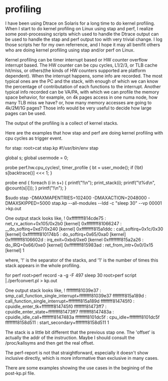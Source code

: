 # profiling

I have been using Dtrace on Solaris for a long time to do kernel profiling. When I start to do kernel profiling on Linux using
stap and perf, I realize some post-processing scripts which used to handle the Dtrace output can be used to handle the stap and
perf output too with very trivial change. I log those scripts her for my own referrence, and I hope it may all benifit others
who are doing kernel profiling using stap and/or perf on Linux.

Kernel profiling can be timer interrupt based or HW counter overflow interrupt based. The HW counter can be cpu cycles, L1/2/3,
or TLB cache hit/miss, or others(the kinds of HW counters supported are platform dependent). When the interrupt happens, some info
are recorded. The most typical ones are the PC and the stack, with enough of which we can know the percentage of contributation of each
functions to the interrupt. Another typical info recorded can be VA/PA, with which we can profile the memory space behavior, for
example, on 4k pages access in one numa node, how many TLB miss we have? or, how many memory accesses are going to 4k/2M/1G pages?
Those info would be very useful to decide how large pages can be used.

The output of the profiling is a collect of kernel stacks.

Here are the examples that how stap and perf are doing kernel profiling with cpu cycles as trigger event.

for stap:
root>cat stap.kp
#!/usr/bin/env stap 

global s;
global usermode = 0;

probe perf.hw.cpu_cycles!, timer_profile {
	bt = user_mode();
	if (!bt)
		s[backtrace()] <<< 1;
}

probe end {
	foreach (i in s+) {
		printf("!\n");
		print_stack(i);
		printf("\t%d\n", @count(s[i]));
	}
	printf("!\n");
}

$sudo stap -DMAXMAPENTRIES=102400 -DMAXACTION=2048000 -DMAXSKIPPED=5000 stap.kp --all-modules --ldd -c "sleep 30" --vp 00001 >kp.out

One output stack looks like,
   ! 
 0xffffffff814cde75 : net_rx_action+0x105/0x2b0 [kernel]
 0xffffffff81066247 : __do_softirq+0xd7/0x240 [kernel]
 0xffffffff815a1ddc : call_softirq+0x1c/0x30 [kernel]
 0xffffffff810174b5 : do_softirq+0x65/0xa0 [kernel]
 0xffffffff8106602d : irq_exit+0xbd/0xe0 [kernel
 0xffffffff815a2a26 : do_IRQ+0x66/0xe0 [kernel]
 0xffffffff815983ad : ret_from_intr+0x0/0x15 [kernel]
        1

where,
'!' is the separator of the stacks, and '1' is the number of times this stack appears in the whole profiling.

for perf
root>perf record -a -g -F 497 sleep 30
root>perf script |./perfconvert.pl > kp.out

One output stack looks like,
 !
ffffffff81039e37 : smp_call_function_single_interrupt+ffffffff81039e37
ffffffff815a189d : call_function_single_interrupt+ffffffff815a189d
ffffffff814745f0 : cpuidle_enter_tk+ffffffff814745f0
ffffffff81473ff7 : cpuidle_enter_state+ffffffff81473ff7
ffffffff8147483a : cpuidle_idle_call+ffffffff8147483a
ffffffff8101dc5f : cpu_idle+ffffffff8101dc5f
ffffffff8158d511 : start_secondary+ffffffff8158d511
  1

The stack is a little bit different that the previous stap one. The 'offset'  is actually the addr of the instruction. Maybe I
should consult the /proc/kallsyms and then get the real offset.

The perf-report is not that straightforward, especially it doesn't show inclusive directly, which is more informative than
exclusive in many cases.

There are some examples showing the use cases in the begining of the post-kp.pl file.
